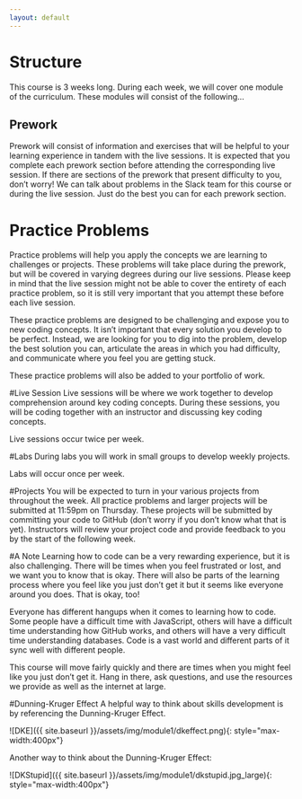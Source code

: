 ```yaml
---
layout: default
---
```


# Structure
This course is 3 weeks long. During each week, we will cover one module of the curriculum. These modules will consist of the following...

## Prework 
Prework will consist of information and exercises that will be helpful to your learning experience in tandem with the live sessions. It is expected that you complete each prework section before attending the corresponding live session. If there are sections of the prework that present difficulty to you, don’t worry! We can talk about problems in the Slack team for this course or during the live session. Just do the best you can for each prework section. 

# Practice Problems
Practice problems will help you apply the concepts we are learning to challenges or projects. These problems will take place during the prework, but will be covered in varying degrees during our live sessions. Please keep in mind that the live session might not be able to cover the entirety of each practice problem, so it is still very important that you attempt these before each live session. 

These practice problems are designed to be challenging and expose you to new coding concepts. It isn’t important that every solution you develop to be perfect. Instead, we are looking for you to dig into the problem, develop the best solution you can, articulate the areas in which you had difficulty, and communicate where you feel you are getting stuck. 

These practice problems will also be added to your portfolio of work. 

#Live Session
Live sessions will be where we work together to develop comprehension around key coding concepts. During these sessions, you will be coding together with an instructor and discussing key coding concepts. 

Live sessions occur twice per week. 

#Labs
During labs you will work in small groups to develop weekly projects. 

Labs will occur once per week. 

#Projects
You will be expected to turn in your various projects from throughout the week. All practice problems and larger projects will be submitted at 11:59pm on Thursday. These projects will be submitted by committing your code to GitHub (don’t worry if you don’t know what that is yet). Instructors will review your project code and provide feedback to you by the start of the following week. 

#A Note
Learning how to code can be a very rewarding experience, but it is also challenging. There will be times when you feel frustrated or lost, and we want you to know that is okay. There will also be parts of the learning process where you feel like you just don’t get it but it seems like everyone around you does. That is okay, too! 

Everyone has different hangups when it comes to learning how to code. Some people have a difficult time with JavaScript, others will have a difficult time understanding how GitHub works, and others will have a very difficult time understanding databases. Code is a vast world and different parts of it sync well with different people. 

This course will move fairly quickly and there are times when you might feel like you just don’t get it. Hang in there, ask questions, and use the resources we provide as well as the internet at large. 

#Dunning-Kruger Effect
A helpful way to think about skills development is by referencing the Dunning-Kruger Effect. 

![DKE]({{ site.baseurl }}/assets/img/module1/dkeffect.png){: style="max-width:400px"}

Another way to think about the Dunning-Kruger Effect: 

![DKStupid]({{ site.baseurl }}/assets/img/module1/dkstupid.jpg_large){: style="max-width:400px"}
